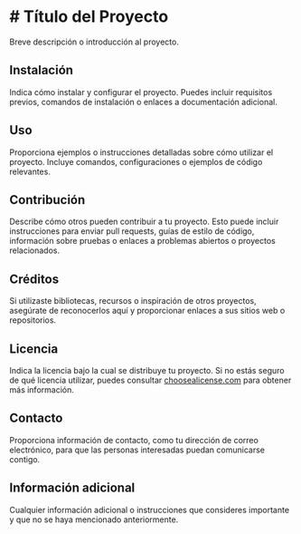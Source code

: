 # # Título del Proyecto

Breve descripción o introducción al proyecto.

## Instalación

Indica cómo instalar y configurar el proyecto. Puedes incluir requisitos previos, comandos de instalación o enlaces a documentación adicional.

## Uso

Proporciona ejemplos o instrucciones detalladas sobre cómo utilizar el proyecto. Incluye comandos, configuraciones o ejemplos de código relevantes.

## Contribución

Describe cómo otros pueden contribuir a tu proyecto. Esto puede incluir instrucciones para enviar pull requests, guías de estilo de código, información sobre pruebas o enlaces a problemas abiertos o proyectos relacionados.

## Créditos

Si utilizaste bibliotecas, recursos o inspiración de otros proyectos, asegúrate de reconocerlos aquí y proporcionar enlaces a sus sitios web o repositorios.

## Licencia

Indica la licencia bajo la cual se distribuye tu proyecto. Si no estás seguro de qué licencia utilizar, puedes consultar [choosealicense.com](https://choosealicense.com/) para obtener más información.

## Contacto

Proporciona información de contacto, como tu dirección de correo electrónico, para que las personas interesadas puedan comunicarse contigo.

## Información adicional

Cualquier información adicional o instrucciones que consideres importante y que no se haya mencionado anteriormente.

